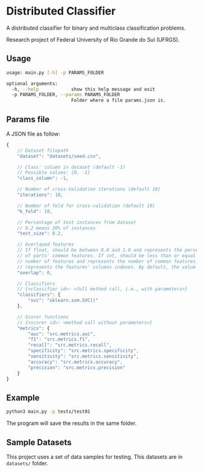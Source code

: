 # Distributed Classifier
A distributed classifier for binary and multiclass classification problems.

Research project of Federal University of Rio Grande do Sul (UFRGS).

## Usage
```bash
usage: main.py [-h] -p PARAMS_FOLDER

optional arguments:
  -h, --help            show this help message and exit
  -p PARAMS_FOLDER, --params PARAMS_FOLDER
                        Folder where a file params.json is.
```

## Params file
A JSON file as follow:
```javascript
{
    // Dataset filepath
    "dataset": "datasets/seed.csv",

    // Class' column in dataset (default -1)
    // Possible values: {0, -1}
    "class_column": -1,

    // Number of cross-Validation iterations (default 10)
    "iterations": 10,

    // Number of fold for cross-validation (default 10)
    "k_fold": 10,

    // Percentage of test instances from dataset
    // 0.2 means 20% of instances
    "test_size": 0.2,

    // Overlaped features
    // If float, should be between 0.0 and 1.0 and represents the percentage
    // of parts' common features. If int, should be less than or equal to the
    // number of features and represents the number of common features. If list,
    // represents the features' columns indexes. By default, the value is set to 0.
    "overlap": 0,

    // Classifiers
    // {<classifier id>: <full method call, i.e., with parameters>}
    "classifiers": {
        "svc": "sklearn.svm.SVC()"
    },

    // Scorer functions
    // {<scorer id>: <method call without parameters>}
    "metrics": {
        "auc": "src.metrics.auc",
        "f1": "src.metrics.f1",
        "recall": "src.metrics.recall",
        "specificity": "src.metrics.specificity",
        "sensitivity": "src.metrics.sensitivity",
        "accuracy": "src.metrics.accuracy",
        "precision": "src.metrics.precision"
    }
}
```

## Example
```bash
python3 main.py -p tests/test01
```
The program will save the results in the same folder.

## Sample Datasets
This project uses a set of data samples for testing. This datasets are in `datasets/` folder.
